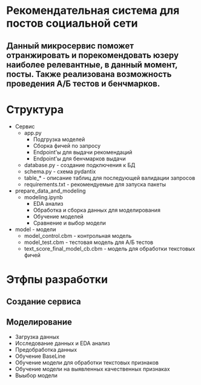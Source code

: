 # Рекомендательная система для постов социальной сети
## Данный микросервис поможет отранжировать и порекомендовать юзеру наиболее релевантные, в данный момент, посты. Также реализована возможность проведения А/Б тестов и бенчмарков.
# Структура
* Сервис
    + app.py
      + Подгрузка моделей
      + Сборка фичей по запросу
      + Endpoint'ы для выдачи рекомендаций
      + Endpoint'ы для бенчмарков выдачи
    + database.py - создание подключения к БД
    + schema.py - схема pydantix
    + table_* - описание таблиц для последующей валидации запросов
    + requirements.txt - рекомендуемые для запуска пакеты
* prepare_data_and_modeling
    + modeling.ipynb
      + EDA анализ
      + Обработка и сборка данных для моделирования
      + Обучение моделей
      + Сравнение и выбор модели
* model - модели
  + model_control.cbm - контрольная модель
  + model_test.cbm - тестовая модель для А/Б тестов
  + text_score_final_model_cb.cbm - модель для обработки текстовых фичей
# Этфпы разработки
## Создание сервиса
## Моделирование
  + Загрузка данных
  + Исследование данных и EDA анализ
  + Предобработка данных
  + Обучение BaseLine
  + Обучение модели для обработки текстовых признаков
  + Обучение модели на выявленных качественных признаках
  + Выыбор модели
